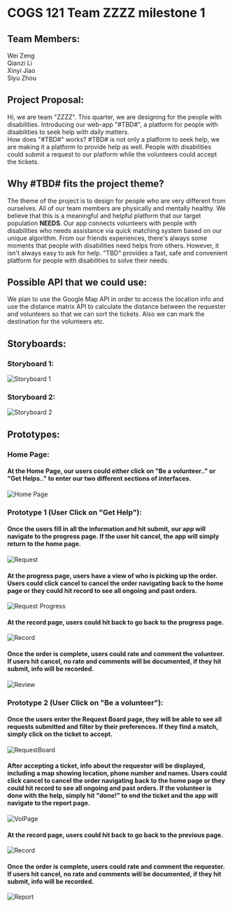 # COGS 121 Team ZZZZ milestone 1

## Team Members:
  Wei Zeng  
  Qianzi Li  
  Xinyi Jiao  
  Siyu Zhou

## Project Proposal:
  Hi, we are team "ZZZZ". This quarter, we are designing for the people with
  disabilities.
  Introducing our web-app "#TBD#", a platform for people with disabilities to seek help with daily matters.  
  How does "#TBD#" works? #TBD# is not only a platform to seek help, we are making it a platform to provide help as well. People with disabilities could submit a request to our platform while the volunteers could accept the tickets.

## Why #TBD# fits the project theme?
  The theme of the project is to design for people who are very different from ourselves. All of our team members are physically and mentally healthy. We believe that this is a meaningful and helpful platform that our target population **NEEDS**. Our app connects volunteers with people with disabilities who needs assistance via quick matching system based on our unique algorithm. From our friends experiences, there's always some moments that people with disabilities need helps from others. However, it isn't always easy to ask for help. "TBD" provides a fast, safe and convenient platform for people with disabilities to solve their needs.

## Possible API that we could use:
  We plan to use the Google Map API in order to access the location info and use the distance matrix API to calculate the distance between the requester and volunteers so that we can sort the tickets. Also we can mark the destination for the volunteers etc.

## Storyboards:
### Storyboard 1:
  ![Storyboard 1](images/storyboard1.png)
### Storyboard 2:
  ![Storyboard 2](images/storyboard2.jpg)
## Prototypes:
### Home Page:
#### At the Home Page, our users could either click on "Be a volunteer.." or "Get Helps.." to enter our two different sections of interfaces.  
  ![Home Page](images/HomePage.jpg)

### Prototype 1 (User Click on "Get Help"):  

#### Once the users fill in all the information and hit submit, our app will navigate to the progress page. If the user hit cancel, the app will simply return to the home page.  
  ![Request](images/RequestPage.jpg)

#### At the progress page, users have a view of who is picking up the order. Users could click cancel to cancel the order navigating back to the home page or they could hit record to see all ongoing and past orders.  
  ![Request Progress](images/RequestProg.jpg)

#### At the record page, users could hit back to go back to the progress page.  
  ![Record](images/Record.jpg)

#### Once the order is complete, users could rate and comment the volunteer. If users hit cancel, no rate and comments will be documented, if they hit submit, info will be recorded.
  ![Review](images/Review.jpg)

### Prototype 2 (User Click on "Be a volunteer"):

#### Once the users enter the Request Board page, they will be able to see all requests submitted and filter by their preferences. If they find a match, simply click on the ticket to accept.  
  ![RequestBoard](images/RequestBoard.jpg)  

#### After accepting a ticket, info about the requester will be displayed, including a map showing location, phone number and names. Users could click cancel to cancel the order navigating back to the home page or they could hit record to see all ongoing and past orders. If the volunteer is done with the help, simply hit "done!" to end the ticket and the app will navigate to the report page.
  ![VolPage](images/VolPage.jpg)  

#### At the record page, users could hit back to go back to the previous page.
  ![Record](images/RecordVol.jpg)  

#### Once the order is complete, users could rate and comment the requester. If users hit cancel, no rate and comments will be documented, if they hit submit, info will be recorded.
  ![Report](images/Report.jpg)
